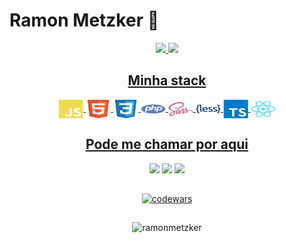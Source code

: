 # Ramon Metzker 🚀
<div align="center">
  <a href="https://github.com/ramonmetzker">
  <img height="180em" src="https://github-readme-stats.vercel.app/api?username=ramonmetzker&show_icons=true&theme=synthwave&include_all_commits=true&count_private=true"/>
  <img height="180em" src="https://github-readme-stats.vercel.app/api/top-langs/?username=ramonmetzker&layout=compact&langs_count=8&theme=synthwave"/>
</div>
  
<div style="display: inline_block" align="center">
  
## Minha stack
  
  <img align="center" alt="I use Js" height="30" width="40" src="https://raw.githubusercontent.com/devicons/devicon/master/icons/javascript/javascript-plain.svg">
  <img align="center" alt="I use HTML" height="30" width="40" src="https://raw.githubusercontent.com/devicons/devicon/master/icons/html5/html5-original.svg">
  <img align="center" alt="I use CSS" height="30" width="40" src="https://raw.githubusercontent.com/devicons/devicon/master/icons/css3/css3-original.svg">
  <img align="center" alt="I use PHP" height="30" width="40" src="https://raw.githubusercontent.com/devicons/devicon/master/icons/php/php-plain.svg">
  <img align="center" alt="I use Sass" height="30" width="40" src="https://raw.githubusercontent.com/devicons/devicon/master/icons/sass/sass-original.svg">
  <img align="center" alt="I use LESS" height="30" width="40" src="https://raw.githubusercontent.com/devicons/devicon/master/icons/less/less-plain-wordmark.svg">
  <img align="center" alt="I use Ts" height="30" width="40" src="https://raw.githubusercontent.com/devicons/devicon/master/icons/typescript/typescript-plain.svg">
  <img align="center" alt="I use React" height="30" width="40" src="https://raw.githubusercontent.com/devicons/devicon/master/icons/react/react-original.svg">
  
</div>
   
<div align="center"> 
  
## Pode me chamar por aqui  
  
  <a href="https://instagram.com/ramontzk" target="_blank"><img src="https://img.shields.io/badge/-Instagram-%23E4405F?style=for-the-badge&logo=instagram&logoColor=white" target="_blank"></a>
  <a href = "mailto:ramon@metzker.com.br"><img src="https://img.shields.io/badge/-Gmail-%23333?style=for-the-badge&logo=gmail&logoColor=white" target="_blank"></a>
  <a href="https://www.linkedin.com/in/ramon-metzker" target="_blank"><img src="https://img.shields.io/badge/-LinkedIn-%230077B5?style=for-the-badge&logo=linkedin&logoColor=white" target="_blank"></a> 
 
##
  <a href="https://www.codewars.com/users/ramonmetzker"><img src="https://www.codewars.com/users/ramonmetzker/badges/large" alt="codewars" /></a>
  
##
  <img src="https://komarev.com/ghpvc/?username=ramonmetzker&color=green" alt="ramonmetzker" />
  
</div>
